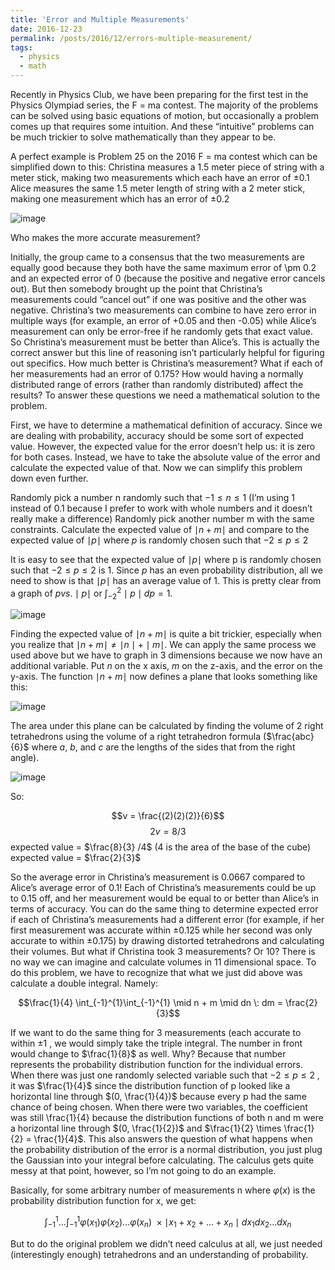 ```yaml
---
title: 'Error and Multiple Measurements'
date: 2016-12-23
permalink: /posts/2016/12/errors-multiple-measurement/
tags:
  - physics
  - math
---
```


Recently in Physics Club, we have been preparing for the first test in the Physics Olympiad series, the F = ma contest. The majority of the problems can be solved using basic equations of motion, but occasionally a problem comes up that requires some intuition. And these “intuitive” problems can be much trickier to solve mathematically than they appear to be.

A perfect example is Problem 25 on the 2016 F = ma contest which can be simplified down to this:
Christina measures a 1.5 meter piece of string with a meter stick, making two measurements which each have an error of  $\pm  0.1$
Alice measures the same 1.5 meter length of string with a 2 meter stick, making one measurement which has an error of  $\pm  0.2$

![image](https://github.com/user-attachments/assets/36628081-e8f0-4083-925b-bc9455f659c7)

Who makes the more accurate measurement?

Initially, the group came to a consensus that the two measurements are equally good because they both have the same maximum error of \pm 0.2 and an expected error of 0 (because the positive and negative error cancels out). But then somebody brought up the point that Christina’s measurements could “cancel out” if one was positive and the other was negative. Christina’s two measurements can combine to have zero error in multiple ways (for example, an error of +0.05 and then -0.05) while Alice’s measurement can only be error-free if he randomly gets that exact value. So Christina’s measurement must be better than Alice’s. This is actually the correct answer but this line of reasoning isn’t particularly helpful for figuring out specifics. How much better is Christina’s measurement? What if each of her measurements had an error of 0.175? How would having a normally distributed range of errors (rather than randomly distributed) affect the results? To answer these questions we need a mathematical solution to the problem.

First, we have to determine a mathematical definition of accuracy. Since we are dealing with probability, accuracy should be some sort of expected value. However, the expected value for the error doesn’t help us: it is zero for both cases. Instead, we have to take the absolute value of the error and calculate the expected value of that. Now we can simplify this problem down even further.

Randomly pick a number  n  randomly such that  $-1 \leq n \leq 1$  (I’m using 1 instead of 0.1 because I prefer to work with whole numbers and it doesn’t really make a difference)
Randomly pick another number m with the same constraints.
Calculate the expected value of $\mid n + m \mid$  and compare to the expected value of $\mid p \mid$  where $p$ is randomly chosen such that  $-2 \leq p \leq 2$ 

It is easy to see that the expected value of $\mid p \mid$  where p is randomly chosen such that  $-2 \leq p \leq 2$  is 1. Since  $p$  has an even probability distribution, all we need to show is that $\mid p \mid$  has an average value of 1. This is pretty clear from a graph of $p vs. \mid p \mid$  or  $\int_{-2}^{2} \mid p \mid dp = 1$.

![image](https://github.com/user-attachments/assets/50f32365-a839-40f6-9ad8-f29bbfc36239)


Finding the expected value of $\mid n + m \mid$  is quite a bit trickier, especially when you realize that $\mid n + m \mid \neq \mid n \mid + \mid m \mid$. We can apply the same process we used above but we have to graph in 3 dimensions because we now have an additional variable. Put $n$ on the x axis, $m$ on the z-axis, and the error on the y-axis. The function $\mid n + m \mid$ now defines a plane that looks something like this:

![image](https://github.com/user-attachments/assets/59785632-6db4-4919-b5d3-f005085ba4a5)


The area under this plane can be calculated by finding the volume of 2 right tetrahedrons using the volume of a right tetrahedron formula ($\frac{abc}{6}$  where $a$, $b$, and $c$ are the lengths of the sides that from the right angle).

![image](https://github.com/user-attachments/assets/d9017628-7b4f-4cb2-a705-f63ab534e667)

So:  

$$v = \frac{(2)(2)(2)}{6}$$
$$2v = 8/3$$
expected value = $\frac{8}{3} /4$  (4 is the area of the base of the cube)  
expected value = $\frac{2}{3}$

So the average error in Christina’s measurement is 0.0667 compared to Alice’s average error of 0.1! Each of Christina’s measurements could be up to 0.15 off, and her measurement would be equal to or better than Alice’s in terms of accuracy. You can do the same thing to determine expected error if each of Christina’s measurements had a different error (for example, if her first measurement was accurate within $\pm 0.125$ while her second was only accurate to within $\pm 0.175$) by drawing distorted tetrahedrons and calculating their volumes. But what if Christina took 3 measurements? Or 10? There is no way we can imagine and calculate volumes in 11 dimensional space. To do this problem, we have to recognize that what we just did above was calculate a double integral.
Namely:

$$\frac{1}{4} \int_{-1}^{1}\int_{-1}^{1} \mid n + m \mid dn \: dm = \frac{2}{3}$$

If we want to do the same thing for 3 measurements (each accurate to within  $\pm 1$ , we would simply take the triple integral. The number in front would change to  $\frac{1}{8}$  as well. Why? Because that number represents the probability distribution function for the individual errors. When there was just one randomly selected variable such that  $-2 \leq p \leq 2$ , it was  $\frac{1}{4}$  since the distribution function of p looked like a horizontal line through $(0,  \frac{1}{4})$  because every  p  had the same chance of being chosen. When there were two variables, the coefficient was still  \frac{1}{4}  because the distribution functions of both n and m were a horizontal line through $(0,  \frac{1}{2})$ and  $\frac{1}{2} \times \frac{1}{2} = \frac{1}{4}$. This also answers the question of what happens when the probability distribution of the error is a normal distribution, you just plug the Gaussian into your integral before calculating. The calculus gets quite messy at that point, however, so I’m not going to do an example.

Basically, for some arbitrary number of measurements  n  where  $\varphi(x)$  is the probability distribution function for x, we get:

 $$\int_{-1}^{1} \dots \int_{-1}^{1} \varphi(x_1)\varphi(x_2)\dots \varphi(x_n)\:\times\mid x_1 + x_2 + \dots + x_n \mid dx_1 dx_2 \dots dx_n$$

But to do the original problem we didn’t need calculus at all, we just needed (interestingly enough) tetrahedrons and an understanding of probability.

